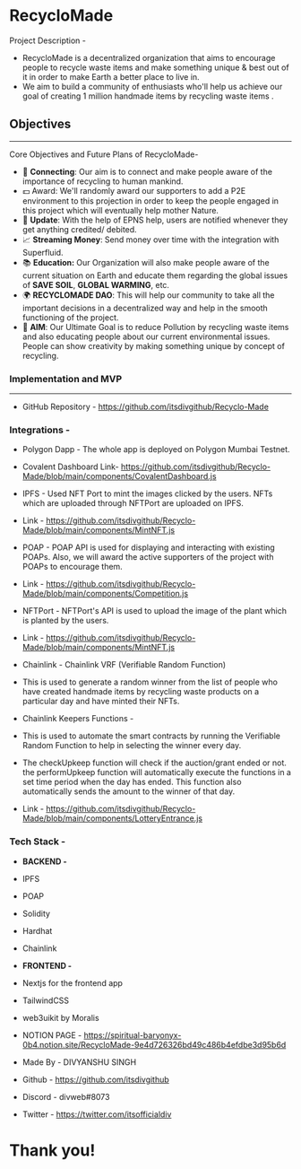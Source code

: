 # RecycloMade

Project Description -
- RecycloMade is a decentralized organization that aims to encourage people to recycle waste items and make something unique & best out of it in order to make Earth a better place to live in.
- We aim to build a community of enthusiasts who'll help us achieve our goal of creating 1 million handmade items by recycling waste items .

## Objectives

---

Core Objectives and Future Plans of RecycloMade-

- 🔗 **Connecting**: Our aim is to connect and make people aware of the importance of recycling to human mankind.
- 💵 Award: We'll randomly award our supporters to add a P2E environment to this projection in order to keep the people engaged in this project which will eventually help mother Nature.
- 🔔 **Update**: With the help of EPNS help, users are notified whenever they get anything credited/ debited.
- 📈 **Streaming Money**: Send money over time with the integration with Superfluid.
- 📚 **Education:** Our Organization will also make people aware of the current situation on Earth and educate them regarding the global issues of **SAVE SOIL**, **GLOBAL WARMING**, etc.
- 🌍 **RECYCLOMADE DAO**: This will help our community to take all the important decisions in a decentralized way and help in the smooth functioning of the project.
- 🎯 **AIM**: Our Ultimate Goal is to reduce Pollution by recycling waste items and also educating people about our current environmental issues. People can show creativity by making something unique by concept of recycling.

### Implementation and MVP

---

- GitHub Repository - https://github.com/itsdivgithub/Recyclo-Made

### Integrations -

- Polygon Dapp - The whole app is deployed on Polygon Mumbai Testnet.

- Covalent Dashboard
  Link- https://github.com/itsdivgithub/Recyclo-Made/blob/main/components/CovalentDashboard.js

- IPFS - Used NFT Port to mint the images clicked by the users. NFTs which are uploaded through NFTPort are uploaded on IPFS.
- Link - https://github.com/itsdivgithub/Recyclo-Made/blob/main/components/MintNFT.js

- POAP - POAP API is used for displaying and interacting with existing POAPs. Also, we will award the active supporters of the project with POAPs to encourage them.
- Link - https://github.com/itsdivgithub/Recyclo-Made/blob/main/components/Competition.js

- NFTPort - NFTPort's API is used to upload the image of the plant which is planted by the users.
- Link - https://github.com/itsdivgithub/Recyclo-Made/blob/main/components/MintNFT.js

- Chainlink - Chainlink VRF (Verifiable Random Function)

- This is used to generate a random winner from the list of people who have created handmade items by recycling waste products on a particular day and have minted     their NFTs.
- Chainlink Keepers Functions -
- This is used to automate the smart contracts by running the Verifiable Random Function to help in selecting the winner every day.
- The checkUpkeep function will check if the auction/grant ended or not.
the performUpkeep function will automatically execute the functions in a set time period when the day has ended. This function also automatically sends the amount to the winner of that day.
- Link - https://github.com/itsdivgithub/Recyclo-Made/blob/main/components/LotteryEntrance.js






### **Tech Stack -**
- **BACKEND -**
- IPFS
- POAP
- Solidity
- Hardhat
- Chainlink

- **FRONTEND -**
- Nextjs for the frontend app
- TailwindCSS
- web3uikit by Moralis

- NOTION PAGE - https://spiritual-baryonyx-0b4.notion.site/RecycloMade-9e4d726326bd49c486b4efdbe3d95b6d

- Made By - DIVYANSHU SINGH
- Github - https://github.com/itsdivgithub
- Discord - divweb#8073
- Twitter - https://twitter.com/itsofficialdiv

# Thank you!

